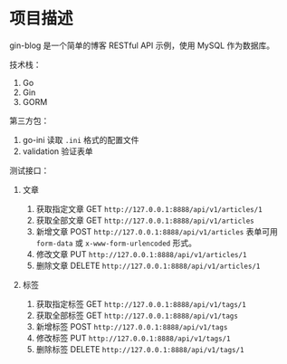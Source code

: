 # 项目描述

gin-blog 是一个简单的博客 RESTful API 示例，使用 MySQL 作为数据库。

技术栈：

1. Go
2. Gin
3. GORM

第三方包：

1. go-ini 读取 `.ini` 格式的配置文件
2. validation 验证表单

测试接口：

1. 文章
    1. 获取指定文章
    GET `http://127.0.0.1:8888/api/v1/articles/1`
    2. 获取全部文章
    GET `http://127.0.0.1:8888/api/v1/articles`
    3. 新增文章
    POST `http://127.0.0.1:8888/api/v1/articles`
    表单可用 `form-data` 或 `x-www-form-urlencoded` 形式。
    4. 修改文章
    PUT `http://127.0.0.1:8888/api/v1/articles/1`
    5. 删除文章
    DELETE `http://127.0.0.1:8888/api/v1/articles/1`

2. 标签
    1. 获取指定标签
    GET `http://127.0.0.1:8888/api/v1/tags/1`
    2. 获取全部标签
    GET `http://127.0.0.1:8888/api/v1/tags`
    3. 新增标签
    POST `http://127.0.0.1:8888/api/v1/tags`
    4. 修改标签
    PUT `http://127.0.0.1:8888/api/v1/tags/1`
    5. 删除标签
    DELETE `http://127.0.0.1:8888/api/v1/tags/1`